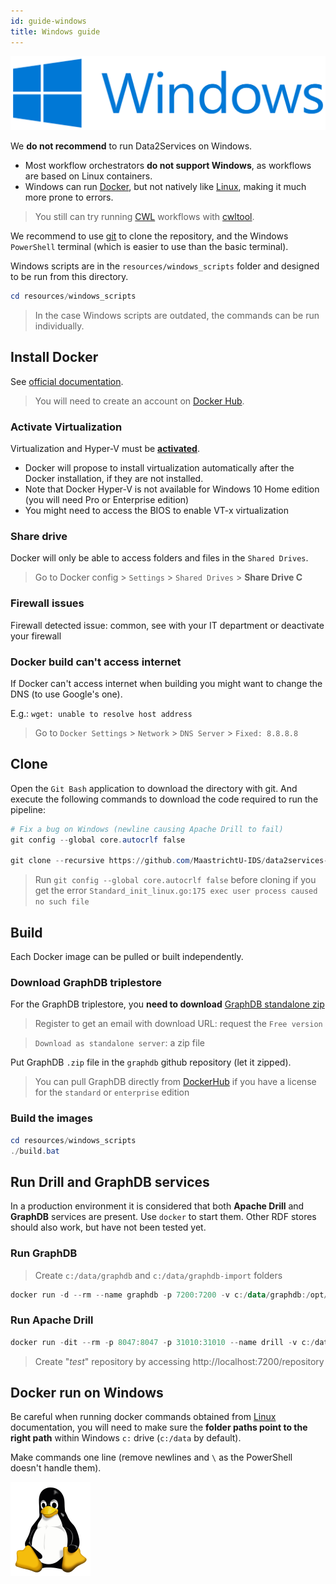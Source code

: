 ```yaml
---
id: guide-windows
title: Windows guide
---
```


[![](/img/windows-logo.png)](https://tutorials.ubuntu.com/tutorial/tutorial-install-ubuntu-desktop#0) 

We **do not recommend** to run Data2Services on Windows.

* Most workflow orchestrators **do not support Windows**, as workflows are based on Linux containers.
* Windows can run [Docker](https://www.docker.com/), but not natively like [Linux](https://tutorials.ubuntu.com/tutorial/tutorial-install-ubuntu-desktop#0), making it much  more prone to errors.

> You still can try running [CWL](https://www.commonwl.org/) workflows with [cwltool](https://github.com/common-workflow-language/cwltool/blob/master/windowsdoc.md).

We recommend to use [git](https://git-scm.com/downloads) to clone the repository, and the Windows `PowerShell` terminal (which is easier to use than the basic terminal).

Windows scripts are in the `resources/windows_scripts` folder and designed to be run from this directory. 

```powershell
cd resources/windows_scripts
```

> In the case Windows scripts are outdated, the commands can be run individually. 

## Install Docker

See [official documentation](https://docs.docker.com/docker-for-windows/install/).

> You will need to create an account on [Docker Hub](https://hub.docker.com/editions/community/docker-ce-desktop-windows).

### Activate Virtualization

Virtualization and Hyper-V must be [**activated**](https://docs.docker.com/docker-for-windows/troubleshoot/#virtualization).
* Docker will propose to install virtualization automatically after the Docker installation, if they are not installed.
* Note that Docker Hyper-V is not available for Windows 10 Home edition (you will need Pro or Enterprise edition)
* You might need to access the BIOS to enable VT-x virtualization

### Share drive

Docker will only be able to access folders and files in the `Shared Drives`.

> Go to Docker config > `Settings` > `Shared Drives` > **Share Drive C**

### Firewall issues

Firewall detected issue: common, see with your IT department or deactivate your firewall

### Docker build can't access internet

If Docker can't access internet when building you might want to change the DNS (to use Google's one). 

E.g.: `wget: unable to resolve host address`

> Go to `Docker Settings` > `Network` > `DNS Server` > `Fixed: 8.8.8.8`


## Clone

Open the `Git Bash` application to download the directory with git. And execute the following commands to download the code required to run the pipeline:

```powershell
# Fix a bug on Windows (newline causing Apache Drill to fail)
git config --global core.autocrlf false

git clone --recursive https://github.com/MaastrichtU-IDS/data2services-pipeline.git
```

> Run `git config --global core.autocrlf false` before cloning if you get the error `Standard_init_linux.go:175 exec user process caused no such file`

## Build

Each Docker image can be pulled or built independently.

### Download GraphDB triplestore

For the GraphDB triplestore, you **need to download** [GraphDB standalone zip](https://www.ontotext.com/products/graphdb/)

> Register to get an email with download URL: request the `Free version`

> `Download as standalone server`: a zip file

Put GraphDB `.zip` file in the `graphdb` github repository (let it zipped).

> You can pull GraphDB directly from [DockerHub](https://hub.docker.com/r/ontotext/graphdb/) if you have a license for the `standard` or `enterprise` edition

### Build the images

```powershell
cd resources/windows_scripts
./build.bat
```

## Run Drill and GraphDB services

In a production environment it is considered that both **Apache Drill** and **GraphDB** services are present. Use `docker` to start them. Other RDF stores should also work, but have not been tested yet.

### Run GraphDB

> Create `c:/data/graphdb` and `c:/data/graphdb-import` folders

```powershell
docker run -d --rm --name graphdb -p 7200:7200 -v c:/data/graphdb:/opt/graphdb/home -v c:/data/graphdb-import:/root/graphdb-import graphdb
```

### Run Apache Drill

```powershell
docker run -dit --rm -p 8047:8047 -p 31010:31010 --name drill -v c:/data:/data:ro apache-drill
```

> Create "*test*" repository by accessing http://localhost:7200/repository

## Docker run on Windows

Be careful when running docker commands obtained from [Linux](https://tutorials.ubuntu.com/tutorial/tutorial-install-ubuntu-desktop#0) documentation, you will need to make sure the **folder paths point to the right path** within Windows `c:` drive (`c:/data` by default).

Make commands one line (remove newlines and `\` as the PowerShell doesn't handle them).

[![](/img/linux-logo.png)](https://tutorials.ubuntu.com/tutorial/tutorial-install-ubuntu-desktop#0) 